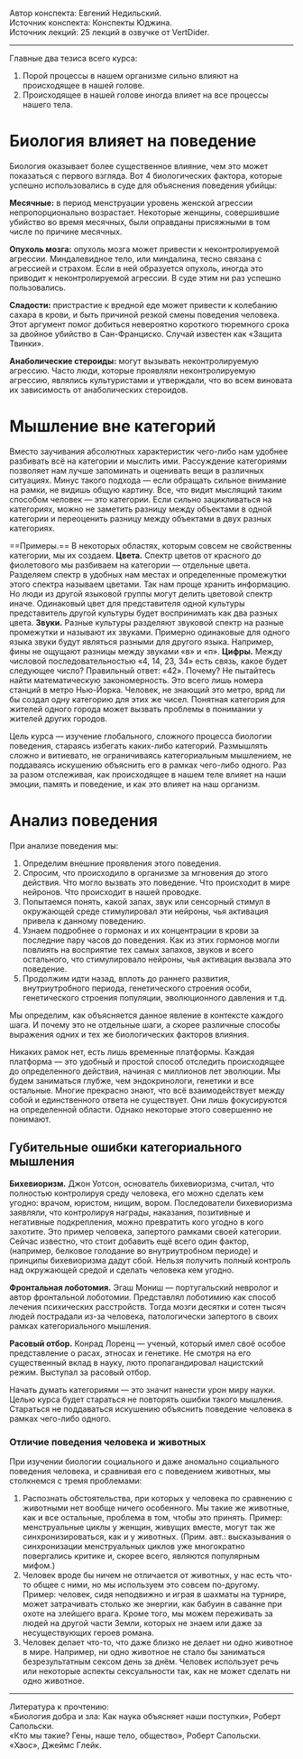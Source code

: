 Автор конспекта: Евгений Недильский.  
Источник конспекта: Конспекты Юджина.  
Источник лекций: 25 лекций в озвучке от VertDider.  

---

Главные два тезиса всего курса:
1. Порой процессы в нашем организме сильно влияют на происходящее в нашей голове.
2. Происходящее в нашей голове иногда влияет на все процессы нашего тела.

# Биология влияет на поведение
Биология оказывает более существенное влияние, чем это может показаться с первого взгляда. Вот 4 биологических фактора, которые успешно использовались в суде для объяснения поведения убийцы:

**Месячные:** в период менструации уровень женской агрессии непропорционально возрастает. Некоторые женщины, совершившие убийство во время месячных, были оправданы присяжными в том числе по причине месячных.

**Опухоль мозга:** опухоль мозга может привести к неконтролируемой агрессии. Миндалевидное тело, или миндалина, тесно связана с агрессией и страхом. Если в ней образуется опухоль, иногда это приводит к неконтролируемой агрессии. В суде этим ни раз успешно пользовались.

**Сладости:** пристрастие к вредной еде может привести к колебанию сахара в крови, и быть причиной резкой смены поведения человека. Этот аргумент помог добиться невероятно короткого тюремного срока за двойное убийство в Сан-Франциско. Случай известен как «Защита Твинки».

**Анаболические стероиды:** могут вызывать неконтролируемую агрессию. Часто люди, которые проявляли неконтролируемую агрессию, являлись культуристами и утверждали, что во всем виновата их зависимость от анаболических стероидов.

# Мышление вне категорий
Вместо заучивания абсолютных характеристик чего-либо нам удобнее разбивать всё на категории и мыслить ими. Рассуждение категориями позволяет нам лучше запоминать и оценивать вещи в различных ситуациях. Минус такого подхода — если обращать сильное внимание на рамки, не видишь общую картину. Все, что видит мыслящий таким способом человек — это категории. Если сильно зацикливаться на категориях, можно не заметить разницу между объектами в одной категории и переоценить разницу между объектами в двух разных категориях.

==Примеры.==
В некоторых областях, которым совсем не свойственны категории, мы их создаем.
**Цвета.** Спектр цветов от красного до фиолетового мы разбиваем на категории — отдельные цвета. Разделяем спектр в удобных нам местах и определенные промежутки этого спектра называем цветами. Так нам проще хранить информацию. Но люди из другой языковой группы могут делить цветовой спектр иначе. Одинаковый цвет для представителя одной культуры представитель другой культуры будет воспринимать как два разных цвета.
**Звуки.** Разные культуры разделяют звуковой спектр на разные промежутки и называют их звуками. Примерно одинаковые для одного языка звуки будут являться разными для другого языка. Например, фины не ощущают разницы между звуками «в» и «п».
**Цифры.** Между числовой последовательностью «4, 14, 23, 34» есть связь, какое будет следующее число? Правильный ответ: «42». Почему? Не пытайтесь найти математическую закономерность. Это всего лишь номера станций в метро Нью-Йорка. Человек, не знающий это метро, вряд ли бы создал одну категорию для этих же чисел. Понятная категория для жителей одного города может вызвать проблемы в понимании у жителей других городов.

Цель курса — изучение глобального, сложного процесса биологии поведения, стараясь избегать каких-либо категорий. Размышлять сложно и витиевато, не ограничиваясь категориальным мышлением, не поддаваясь искушению объяснить его в рамках чего-либо одного. Раз за разом отслеживая, как происходящее в нашем теле влияет на наши эмоции, память и поведение, и как это влияет на наш организм.

# Анализ поведения
При анализе поведения мы:

1. Определим внешние проявления этого поведения.
2. Спросим, что происходило в организме за мгновения до этого действия. Что могло вызвать это поведение. Что происходит в мире нейронов. Что происходит в нашей проводке.
3. Попытаемся понять, какой запах, звук или сенсорный стимул в окружающей среде стимулировал эти нейроны, чья активация привела к данному поведению.
4. Узнаем подробнее о гормонах и их концентрации в крови за последние пару часов до поведения. Как из этих гормонов могли повлиять на восприятие тех самых запахов, звуков и всего остального, что стимулировало нейроны, чья активация вызвала это поведение.
5. Продолжим идти назад, вплоть до раннего развития, внутриутробного периода, генетического строения особи, генетического строения популяции, эволюционного давления и т.д.

Мы определим, как объясняется данное явление в контексте каждого шага. И почему это не отдельные шаги, а скорее различные способы выражения одних и тех же биологических факторов влияния.

Никаких рамок нет, есть лишь временные платформы. Каждая платформа — это удобный и простой способ отследить происходящее до определенного действия, начиная с миллионов лет эволюции. Мы будем заниматься глубже, чем эндокринологи, генетики и все остальные. Многие прекрасно знают, что всё взаимодействует между собой и единственного ответа не существует. Они лишь фокусируются на определенной области. Однако некоторые этого совершенно не понимают.

## Губительные ошибки категориального мышления
**Бихевиоризм.** Джон Уотсон, основатель бихевиоризма, считал, что полностью контролируя среду человека, его можно сделать кем угодно: врачом, юристом, нищим, вором. Последователи бихевиоризма заявляли, что контролируя награды, наказания, позитивные и негативные подкрепления, можно превратить кого угодно в кого захотите. Это пример человека, запертого рамками своей категории. Сейчас известно, что стоит добавить ещё всего один фактор, (например, белковое голодание во внутриутробном периоде) и принципы бихевиоризма дадут сбой. Нельзя получить полный контроль над окружающей средой и сделать человека кем угодно.

**Фронтальная лоботомия.** Эгаш Мониш — португальский невролог и автор фронтальной лоботомии. Представлял лоботимию как способ лечения психических расстройств. Тогда мозги десятки и сотен тысяч людей пострадали из-за человека, патологически запертого в своих рамках категориального мышления.

**Расовый отбор.** Конрад Лоренц — ученый, который имел своё особое представление о расах, этносах и генетике. Не смотря на его существенный вклад в науку, люто пропагандировал нацистский режим. Выступал за расовый отбор.

Начать думать категориями — это значит нанести урон миру науки. Целью курса будет стараться не повторять ошибки такого мышления. Стараться не поддаваться искушению объяснить поведение человека в рамках чего-либо одного.

### Отличие поведения человека и животных
При изучении биологии социального и даже аномально социального поведения человека, и сравнивая его с поведением животных, мы столкнемся с тремя проблемами:
1. Распознать обстоятельства, при которых у человека по сравнению с животными нет вообще ничего особенного. Мы такие же животные, как и все остальные, проблема в том, чтобы это принять. Пример: менструальные циклы у женщин, живущих вместе, могут так же синхронизироваться, как и у животных. (Прим. авт.: высказывания о синхронизации менструальных циклов уже многократно повергались критике и, скорее всего, являются популярным мифом.)
2. Человек вроде бы ничем не отличается от животных, у нас есть что-то общее с ними, но мы используем это совсем по-другому. Пример: человек, сидя неподвижно и играя в шахматы на турнире, может затрачивать столько же энергии, как бабуин в саванне при охоте на злейшего врага. Кроме того, мы можем переживать за людей на другой части Земли, которых не знаем или даже за несуществующих героев романа.
3. Человек делает что-то, что даже близко не делает ни одно животное в мире. Например, ни одно животное не стало бы заниматься безрезультатным сексом день за днём. Человек использует речь или некоторые аспекты сексуальности так, как не может сделать ни одно животное.

---

Литература к прочтению:  
«Биология добра и зла: Как наука объясняет наши поступки», Роберт Сапольски.  
«Кто мы такие? Гены, наше тело, общество», Роберт Сапольски.  
«Хаос», Джеймс Глейк.  